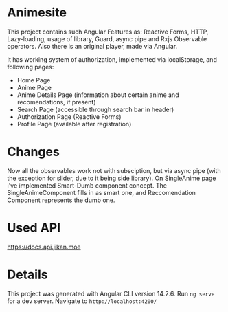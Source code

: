 # Animesite

This project contains such Angular Features as: Reactive Forms, HTTP, Lazy-loading, usage of library, Guard, async pipe and Rxjs Observable operators. Also there is an original player, made via Angular.

It has working system of authorization, implemented via localStorage, and following pages:
- Home Page
- Anime Page
- Anime Details Page (information about certain anime and recomendations, if present)
- Search Page (accessible through search bar in header)
- Authorization Page (Reactive Forms)
- Profile Page (available after registration)

# Changes
Now all the observables work not with subsciption, but via async pipe (with the exception for slider, due to it being side library).
On SingleAnime page i've implemented Smart-Dumb component concept. The SingleAnimeComponent fills in as smart one, and Reccomendation Component represents the dumb one.

# Used API

https://docs.api.jikan.moe

# Details

This project was generated with Angular CLI version 14.2.6.
Run `ng serve` for a dev server. Navigate to `http://localhost:4200/`
